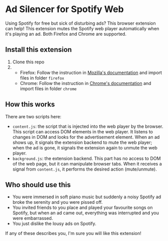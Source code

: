 # Ad Silencer for Spotify Web
Using Spotify for free but sick of disturbing ads? This browser extension can help!
This extension mutes the Spotify web player automatically when it's playing an ad. Both Firefox and Chrome are supported.

## Install this extension
1. Clone this repo
1. * Firefox: Follow the instruction in [Mozilla's documentation](https://developer.mozilla.org/en-US/docs/Mozilla/Add-ons/WebExtensions/Your_first_WebExtension#installing) and import files in folder `firefox`
   * Chrome: Follow the instruction in [Chrome's documentation](https://developer.chrome.com/docs/extensions/mv3/getstarted/#manifest) and import files in folder `chrome`

## How this works
There are two scripts here:
* `content.js`: the script that is injected into the web player by the browser. This script can access DOM elements in the web player. It listens to changes in DOM and looks for the advertisement element. When an ad shows up, it signals the extension backend to mute the web player; when the ad is gone, it signals the extension again to unmute the web player.
* `background.js`: the extension backend. This part has no access to DOM of the web page, but it can manipulate browser tabs. When it receives a signal from `content.js`, it performs the desired action (mute/unmute).

## Who should use this
* You were immersed in soft piano music but suddenly a noisy Spotify ad broke the serenity and you were pissed off.
* You invited friends to you place and played your favourite songs on Spotify, but when an ad came out, everything was interrupted and you were embarrassed.
* You just dislike the lousy ads on Spotify.

If any of these describes you, I'm sure you will like this extension!
